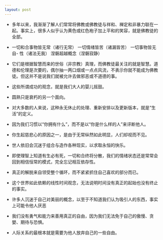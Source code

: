 ```yaml
---
layout: post
---
```


- 多年以来，我渐渐了解人们常常将佛教或佛教徒与祥和、禅定和非暴力联在一起。事实上，很多人似乎认为黄色或红色袍子加上平和的笑容，就是佛教徒的全部。

- 一切和合事物皆无常（诸行无常） 一切情绪皆苦（诸漏皆苦） 一切事物皆无自- 性（诸法无我） 涅磐超越概念（涅磐寂静）

- 它们是根据智慧而来的世俗（非宗教）真理，而佛教徒最关注的就是智慧。道德和伦理是次要的，偶尔抽一两口烟或一点点风流，不表示你就不能成为佛教徒。但这并不是说我们就被允许去做邪恶或不道德的事。

- 这些所谓成功的观念，就是我们大人的婴儿摇鼓。

- 圆熟只是衰朽的另一个面向。

- 对大多数的人来说，这种永无休止的处理、重新安排以及更新版本，就是“生活”的定义。

- 因为我们习惯以“你拥有什么”，而不是以“你是什么样的人”来评断他人。

- 你生起慈悲心的原因之一，是由于无常纵然如此明显，人们却视而不见。

- 世人依旧会沉迷于组合与造作各种现实，以求取永恒的快乐。

- 即使理智上知道有生必有死，一切和合终将分散，我们的情绪状态还是常常会回到相信恒常的模式，完全忘记相互依存性。

- 真正的解脱来自领受整个循环，而不紧紧抓住自己喜欢的部分而已。

- 这个世界如此依赖的线性时间观念，无法说明时间没有真正的起始也没有终止的事实。

- 许多人沉迷于自己对美丽的概念，以至于不知道我们认为吸引人的东西，事实上可能令他人厌恶

- 我们没有勇气和能力来善用真正的自由，因为我们无法免于自己的傲慢、贪婪、期待与恐惧。

- 人际关系的最根本就是需要为他人放弃自己的一些自由。